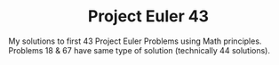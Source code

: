 <h1 align=center> Project Euler 43 </h1>
My solutions to first 43 Project Euler Problems using Math principles. Problems 18 & 67 have same type of solution (technically 44 solutions).
